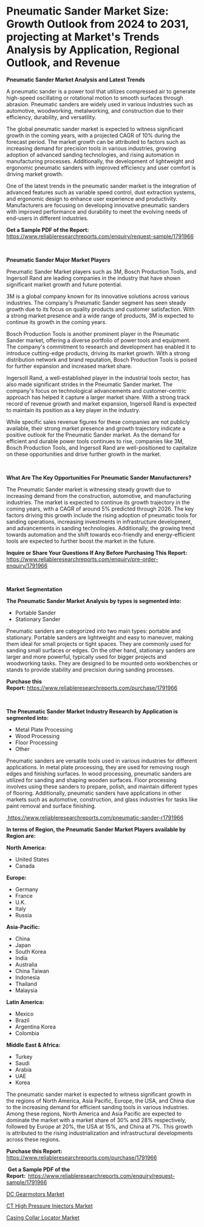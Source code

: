 <p><h1>Pneumatic Sander Market Size: Growth Outlook from 2024 to 2031, projecting at Market's Trends Analysis by Application, Regional Outlook, and Revenue</h1></p><p><strong>Pneumatic Sander Market Analysis and Latest Trends</strong></p>
<p><p>A pneumatic sander is a power tool that utilizes compressed air to generate high-speed oscillating or rotational motion to smooth surfaces through abrasion. Pneumatic sanders are widely used in various industries such as automotive, woodworking, metalworking, and construction due to their efficiency, durability, and versatility.</p><p>The global pneumatic sander market is expected to witness significant growth in the coming years, with a projected CAGR of 10% during the forecast period. The market growth can be attributed to factors such as increasing demand for precision tools in various industries, growing adoption of advanced sanding technologies, and rising automation in manufacturing processes. Additionally, the development of lightweight and ergonomic pneumatic sanders with improved efficiency and user comfort is driving market growth.</p><p>One of the latest trends in the pneumatic sander market is the integration of advanced features such as variable speed control, dust extraction systems, and ergonomic design to enhance user experience and productivity. Manufacturers are focusing on developing innovative pneumatic sanders with improved performance and durability to meet the evolving needs of end-users in different industries.</p></p>
<p><strong>Get a Sample PDF of the Report:&nbsp;</strong> <a href="https://www.reliableresearchreports.com/enquiry/request-sample/1791966">https://www.reliableresearchreports.com/enquiry/request-sample/1791966</a></p>
<p>&nbsp;</p>
<p><strong>Pneumatic Sander Major Market Players</strong></p>
<p><p>Pneumatic Sander Market players such as 3M, Bosch Production Tools, and Ingersoll Rand are leading companies in the industry that have shown significant market growth and future potential.</p><p>3M is a global company known for its innovative solutions across various industries. The company's Pneumatic Sander segment has seen steady growth due to its focus on quality products and customer satisfaction. With a strong market presence and a wide range of products, 3M is expected to continue its growth in the coming years.</p><p>Bosch Production Tools is another prominent player in the Pneumatic Sander market, offering a diverse portfolio of power tools and equipment. The company's commitment to research and development has enabled it to introduce cutting-edge products, driving its market growth. With a strong distribution network and brand reputation, Bosch Production Tools is poised for further expansion and increased market share.</p><p>Ingersoll Rand, a well-established player in the industrial tools sector, has also made significant strides in the Pneumatic Sander market. The company's focus on technological advancements and customer-centric approach has helped it capture a larger market share. With a strong track record of revenue growth and market expansion, Ingersoll Rand is expected to maintain its position as a key player in the industry.</p><p>While specific sales revenue figures for these companies are not publicly available, their strong market presence and growth trajectory indicate a positive outlook for the Pneumatic Sander market. As the demand for efficient and durable power tools continues to rise, companies like 3M, Bosch Production Tools, and Ingersoll Rand are well-positioned to capitalize on these opportunities and drive further growth in the market.</p></p>
<p>&nbsp;</p>
<p><strong>What Are The Key Opportunities For Pneumatic Sander Manufacturers?</strong></p>
<p><p>The Pneumatic Sander market is witnessing steady growth due to increasing demand from the construction, automotive, and manufacturing industries. The market is expected to continue its growth trajectory in the coming years, with a CAGR of around 5% predicted through 2026. The key factors driving this growth include the rising adoption of pneumatic tools for sanding operations, increasing investments in infrastructure development, and advancements in sanding technologies. Additionally, the growing trend towards automation and the shift towards eco-friendly and energy-efficient tools are expected to further boost the market in the future.</p></p>
<p><strong>Inquire or Share Your Questions If Any Before Purchasing This Report:</strong> <a href="https://www.reliableresearchreports.com/enquiry/pre-order-enquiry/1791966">https://www.reliableresearchreports.com/enquiry/pre-order-enquiry/1791966</a></p>
<p>&nbsp;</p>
<p><strong>Market Segmentation</strong></p>
<p><strong>The Pneumatic Sander Market Analysis by types is segmented into:</strong></p>
<p><ul><li>Portable Sander</li><li>Stationary Sander</li></ul></p>
<p><p>Pneumatic sanders are categorized into two main types: portable and stationary. Portable sanders are lightweight and easy to maneuver, making them ideal for small projects or tight spaces. They are commonly used for sanding small surfaces or edges. On the other hand, stationary sanders are larger and more powerful, typically used for bigger projects and woodworking tasks. They are designed to be mounted onto workbenches or stands to provide stability and precision during sanding processes.</p></p>
<p><strong>Purchase this Report:&nbsp;</strong><a href="https://www.reliableresearchreports.com/purchase/1791966">https://www.reliableresearchreports.com/purchase/1791966</a></p>
<p>&nbsp;</p>
<p><strong>The Pneumatic Sander Market Industry Research by Application is segmented into:</strong></p>
<p><ul><li>Metal Plate Processing</li><li>Wood Processing</li><li>Floor Processing</li><li>Other</li></ul></p>
<p><p>Pneumatic sanders are versatile tools used in various industries for different applications. In metal plate processing, they are used for removing rough edges and finishing surfaces. In wood processing, pneumatic sanders are utilized for sanding and shaping wooden surfaces. Floor processing involves using these sanders to prepare, polish, and maintain different types of flooring. Additionally, pneumatic sanders have applications in other markets such as automotive, construction, and glass industries for tasks like paint removal and surface finishing.</p></p>
<p><a href="https://www.reliableresearchreports.com/pneumatic-sander-r1791966">&nbsp;https://www.reliableresearchreports.com/pneumatic-sander-r1791966</a></p>
<p><strong>In terms of Region, the Pneumatic Sander Market Players available by Region are:</strong></p>
<p>
    <p> <strong> North America: </strong>
        <ul>
            <li>United States</li>
            <li>Canada</li>
        </ul>
        </p> 
    <p> <strong> Europe: </strong>
        <ul>
            <li>Germany</li>
            <li>France</li>
            <li>U.K.</li>
            <li>Italy</li>
            <li>Russia</li>
        </ul>
        </p> 
    <p> <strong> Asia-Pacific: </strong>
        <ul>
            <li>China</li>
            <li>Japan</li>
            <li>South Korea</li>
            <li>India</li>
            <li>Australia</li>
            <li>China Taiwan</li>
            <li>Indonesia</li>
            <li>Thailand</li>
            <li>Malaysia</li>
        </ul>
        </p> 
    <p> <strong> Latin America: </strong>
        <ul>
            <li>Mexico</li>
            <li>Brazil</li>
            <li>Argentina Korea</li>
            <li>Colombia</li>
        </ul>
        </p> 
    <p> <strong> Middle East & Africa: </strong>
        <ul>
            <li>Turkey</li>
            <li>Saudi</li>
            <li>Arabia</li>
            <li>UAE</li>
            <li>Korea</li>
        </ul>
    </p>
    </p>
<p><p>The pneumatic sander market is expected to witness significant growth in the regions of North America, Asia Pacific, Europe, the USA, and China due to the increasing demand for efficient sanding tools in various industries. Among these regions, North America and Asia Pacific are expected to dominate the market with a market share of 30% and 28% respectively, followed by Europe at 20%, the USA at 15%, and China at 7%. This growth is attributed to the rising industrialization and infrastructural developments across these regions.</p></p>
<p><strong>Purchase this Report: </strong><a href="https://www.reliableresearchreports.com/purchase/1791966">https://www.reliableresearchreports.com/purchase/1791966</a></p>
<p>&nbsp;<strong>Get a Sample PDF of the Report:&nbsp;&nbsp;</strong><a href="https://www.reliableresearchreports.com/enquiry/request-sample/1791966">https://www.reliableresearchreports.com/enquiry/request-sample/1791966</a></p>
<p><strong></strong></p>
<p><p><a href="https://github.com/redneck06/Market-Research-Report-List-3/blob/main/dc-gearmotors-market.md">DC Gearmotors Market</a></p><p><a href="https://ivy-potential-64b.notion.site/CT-High-Pressure-Injectors-Market-Research-Report-Its-History-and-Forecast-2024-to-2031-1c69fb91972c4c1c9b0660f65ddf0cdc">CT High Pressure Injectors Market</a></p><p><a href="https://github.com/peachesmcdowel1/Market-Research-Report-List-2/blob/main/casing-collar-locator-market.md">Casing Collar Locator Market</a></p></p>
